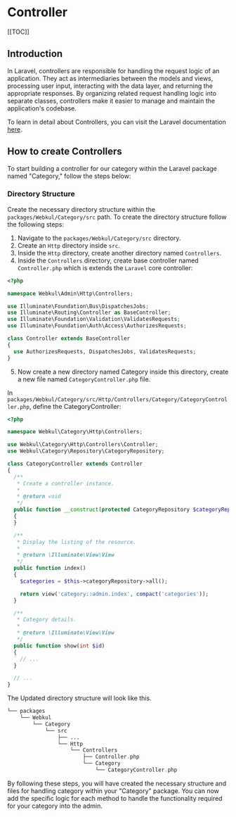 # Controller

[[TOC]]

## Introduction

In Laravel, controllers are responsible for handling the request logic of an application. They act as intermediaries between the models and views, processing user input, interacting with the data layer, and returning the appropriate responses. By organizing related request handling logic into separate classes, controllers make it easier to manage and maintain the application's codebase.

To learn in detail about Controllers, you can visit the Laravel documentation [here](https://laravel.com/docs/11.x/controllers).

## How to create Controllers

To start building a controller for our category within the Laravel package named "Category," follow the steps below:

### Directory Structure

Create the necessary directory structure within the `packages/Webkul/Category/src` path. To create the directory structure follow the following steps:

1. Navigate to the `packages/Webkul/Category/src` directory.
2. Create an `Http` directory inside `src`.
3. Inside the `Http` directory, create another directory named `Controllers`.
4. Inside the `Controllers` directory, create base controller named `Controller.php` which is extends the `Laravel` core controller:

```php
<?php

namespace Webkul\Admin\Http\Controllers;

use Illuminate\Foundation\Bus\DispatchesJobs;
use Illuminate\Routing\Controller as BaseController;
use Illuminate\Foundation\Validation\ValidatesRequests;
use Illuminate\Foundation\Auth\Access\AuthorizesRequests;

class Controller extends BaseController
{
  use AuthorizesRequests, DispatchesJobs, ValidatesRequests;
}
```

5. Now create a new directory named Category inside this directory, create a new file named `CategoryController.php` file.

In `packages/Webkul/Category/src/Http/Controllers/Category/CategoryController.php`, define the CategoryController:

```php
<?php

namespace Webkul\Category\Http\Controllers;

use Webkul\Category\Http\Controllers\Controller;
use Webkul\Category\Repository\CategoryRepository;

class CategoryController extends Controller
{
  /**
   * Create a controller instance.
   * 
   * @return void
   */
  public function __construct(protected CategoryRepository $categoryRepository)
  {
  }

  /**
   * Display the listing of the resource.
   * 
   * @return \Illuminate\View\View
   */
  public function index()
  {
    $categories = $this->categoryRepository->all();

    return view('category::admin.index', compact('categories'));
  }

  /**
   * Category details.
   * 
   * @return \Illuminate\View\View
   */
  public function show(int $id) 
  {
    // ...
  }

  // ...
}
```

The Updated directory structure will look like this.

```php
└── packages
    └── Webkul
        └── Category
            └── src
                ├── ...
                └── Http
                    └── Controllers
                        ├── Controller.php
                        └── Category
                            └── CategoryController.php
```

By following these steps, you will have created the necessary structure and files for handling category within your "Category" package. You can now add the specific logic for each method to handle the functionality required for your category into the admin.
